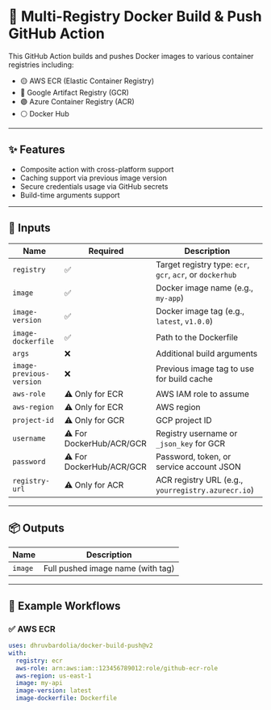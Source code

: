 # 🚀 Multi-Registry Docker Build & Push GitHub Action

This GitHub Action builds and pushes Docker images to various container registries including:

- 🟡 AWS ECR (Elastic Container Registry)
- 🔵 Google Artifact Registry (GCR)
- 🟣 Azure Container Registry (ACR)
- ⚪ Docker Hub

---

## ✨ Features

- Composite action with cross-platform support
- Caching support via previous image version
- Secure credentials usage via GitHub secrets
- Build-time arguments support

---

## 🔧 Inputs

| Name                    | Required | Description |
|-------------------------|----------|-------------|
| `registry`              | ✅       | Target registry type: `ecr`, `gcr`, `acr`, or `dockerhub` |
| `image`                 | ✅       | Docker image name (e.g., `my-app`) |
| `image-version`         | ✅       | Docker image tag (e.g., `latest`, `v1.0.0`) |
| `image-dockerfile`      | ✅       | Path to the Dockerfile |
| `args`                  | ❌       | Additional build arguments |
| `image-previous-version`| ❌       | Previous image tag to use for build cache |
| `aws-role`              | ⚠️ Only for ECR | AWS IAM role to assume |
| `aws-region`            | ⚠️ Only for ECR | AWS region |
| `project-id`            | ⚠️ Only for GCR | GCP project ID |
| `username`              | ⚠️ For DockerHub/ACR/GCR | Registry username or `_json_key` for GCR |
| `password`              | ⚠️ For DockerHub/ACR/GCR | Password, token, or service account JSON |
| `registry-url`          | ⚠️ Only for ACR | ACR registry URL (e.g., `yourregistry.azurecr.io`) |

---

## 📦 Outputs

| Name     | Description              |
|----------|--------------------------|
| `image`  | Full pushed image name (with tag) |

---

## 🧪 Example Workflows

### ✅ AWS ECR

```yaml
uses: dhruvbardolia/docker-build-push@v2
with:
  registry: ecr
  aws-role: arn:aws:iam::123456789012:role/github-ecr-role
  aws-region: us-east-1
  image: my-api
  image-version: latest
  image-dockerfile: Dockerfile
